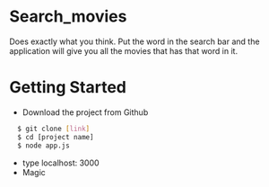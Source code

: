 # Search_movies
Does exactly what you think. Put the word in the search bar and the application will give you all the movies that has that word in it.

# Getting Started

  - Download the project from Github
  ```sh
    $ git clone [link]
    $ cd [project name]
    $ node app.js
```
  - type localhost: 3000
  - Magic
